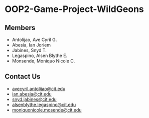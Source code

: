 # OOP2-Game-Project-WildGeons

## Members
- Antolijao, Ave Cyril G.
- Abesia, Ian Joriem
- Jabines, Snyd T.
- Legaspino, Alsen Blythe E.
- Monsende, Moniquo Nicole C.

## Contact Us
- avecyril.antolijao@cit.edu
- ian.abesia@cit.edu
- snyd.jabines@cit.edu
- alsenblythe.legaspino@cit.edu
- moniquonicole.mosende@cit.edu
